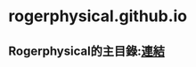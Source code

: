 # rogerphysical.github.io

## Rogerphysical的主目錄:[連結](https://rogerphysical.github.io/roger_ele/index.html)
